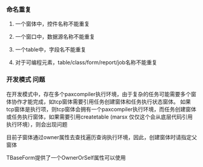 ### 命名重复 ###

1. 一个窗体中，控件名称不能重复

2. 一个窗口中，数据源名称不能重复

3. 一个table中，字段名不能重复

4. 对于可编程元素，table/class/form/report/job名称不能重复



### 开发模式 问题 ###

在开发模式中，存在多个paxcompiler执行环境，由于复杂的任务可能需要多个窗体协作才能完成，如tcp窗体需要引用任务创建窗体和任务执行状态窗体。 如果tcp窗体是执行项，则tcp窗体会拥有一个paxcompiler执行环境，而任务创建窗体或任务执行窗体，如果需要引用createtable (marsx  仅仅这个会从底层代码引用执行环境），则会出现问题

目前子窗体通过owner属性去查找遍历查询执行环境，因此，创建窗体时请指定父窗体

TBaseForm提供了一个OwnerOrSelf属性可以使用